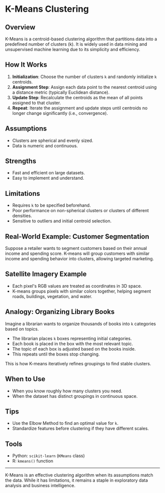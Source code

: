 # K-Means Clustering

## Overview
K-Means is a centroid-based clustering algorithm that partitions data into a predefined number of clusters (k). It is widely used in data mining and unsupervised machine learning due to its simplicity and efficiency.

## How It Works
1. **Initialization**: Choose the number of clusters `k` and randomly initialize `k` centroids.
2. **Assignment Step**: Assign each data point to the nearest centroid using a distance metric (typically Euclidean distance).
3. **Update Step**: Recalculate the centroids as the mean of all points assigned to that cluster.
4. **Repeat**: Iterate the assignment and update steps until centroids no longer change significantly (i.e., convergence).

## Assumptions
- Clusters are spherical and evenly sized.
- Data is numeric and continuous.

## Strengths
- Fast and efficient on large datasets.
- Easy to implement and understand.

## Limitations
- Requires `k` to be specified beforehand.
- Poor performance on non-spherical clusters or clusters of different densities.
- Sensitive to outliers and initial centroid selection.

## Real-World Example: Customer Segmentation
Suppose a retailer wants to segment customers based on their annual income and spending score. K-means will group customers with similar income and spending behavior into clusters, allowing targeted marketing.

## Satellite Imagery Example
- Each pixel's RGB values are treated as coordinates in 3D space.
- K-means groups pixels with similar colors together, helping segment roads, buildings, vegetation, and water.

## Analogy: Organizing Library Books
Imagine a librarian wants to organize thousands of books into `k` categories based on topics.
- The librarian places `k` boxes representing initial categories.
- Each book is placed in the box with the most relevant topic.
- The topic of each box is adjusted based on the books inside.
- This repeats until the boxes stop changing.

This is how K-means iteratively refines groupings to find stable clusters.

## When to Use
- When you know roughly how many clusters you need.
- When the dataset has distinct groupings in continuous space.

## Tips
- Use the Elbow Method to find an optimal value for `k`.
- Standardize features before clustering if they have different scales.

## Tools
- Python: `scikit-learn` (`KMeans` class)
- R: `kmeans()` function

---

K-Means is an effective clustering algorithm when its assumptions match the data. While it has limitations, it remains a staple in exploratory data analysis and business intelligence.
